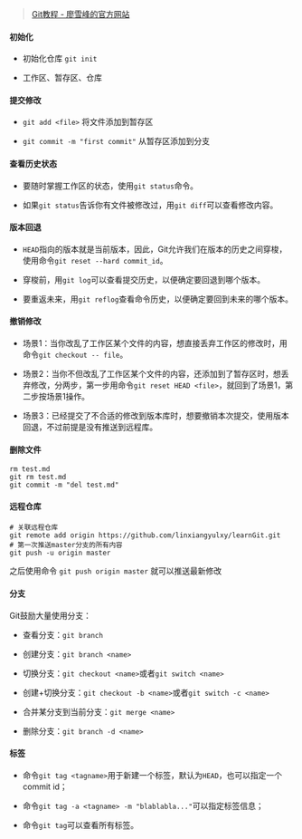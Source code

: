 > [Git教程 - 廖雪峰的官方网站](https://www.liaoxuefeng.com/wiki/896043488029600)

#### 初始化

- 初始化仓库 `git init`

- 工作区、暂存区、仓库

#### 提交修改

- `git add <file>` 将文件添加到暂存区

- `git commit -m "first commit"` 从暂存区添加到分支

#### 查看历史状态

- 要随时掌握工作区的状态，使用`git status`命令。

- 如果`git status`告诉你有文件被修改过，用`git diff`可以查看修改内容。

#### 版本回退

- `HEAD`指向的版本就是当前版本，因此，Git允许我们在版本的历史之间穿梭，使用命令`git reset --hard commit_id`。

- 穿梭前，用`git log`可以查看提交历史，以便确定要回退到哪个版本。

- 要重返未来，用`git reflog`查看命令历史，以便确定要回到未来的哪个版本。

#### 撤销修改

- 场景1：当你改乱了工作区某个文件的内容，想直接丢弃工作区的修改时，用命令`git checkout -- file`。

- 场景2：当你不但改乱了工作区某个文件的内容，还添加到了暂存区时，想丢弃修改，分两步，第一步用命令`git reset HEAD <file>`，就回到了场景1，第二步按场景1操作。

- 场景3：已经提交了不合适的修改到版本库时，想要撤销本次提交，使用版本回退，不过前提是没有推送到远程库。

#### 删除文件

```
rm test.md
git rm test.md
git commit -m "del test.md"
```

#### 远程仓库

```
# 关联远程仓库
git remote add origin https://github.com/linxiangyulxy/learnGit.git
# 第一次推送master分支的所有内容
git push -u origin master
```

之后使用命令 `git push origin master` 就可以推送最新修改

#### 分支

Git鼓励大量使用分支：

- 查看分支：`git branch`

- 创建分支：`git branch <name>`

- 切换分支：`git checkout <name>`或者`git switch <name>`

- 创建+切换分支：`git checkout -b <name>`或者`git switch -c <name>`

- 合并某分支到当前分支：`git merge <name>`

- 删除分支：`git branch -d <name>`

#### 标签

- 命令`git tag <tagname>`用于新建一个标签，默认为`HEAD`，也可以指定一个commit id；

- 命令`git tag -a <tagname> -m "blablabla..."`可以指定标签信息；

- 命令`git tag`可以查看所有标签。
